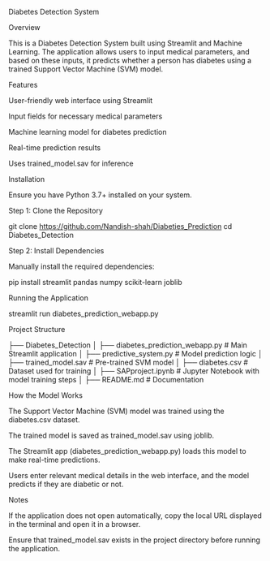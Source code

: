 Diabetes Detection System

Overview

This is a Diabetes Detection System built using Streamlit and Machine Learning. The application allows users to input medical parameters, and based on these inputs, it predicts whether a person has diabetes using a trained Support Vector Machine (SVM) model.

Features

User-friendly web interface using Streamlit

Input fields for necessary medical parameters

Machine learning model for diabetes prediction

Real-time prediction results

Uses trained_model.sav for inference

Installation

Ensure you have Python 3.7+ installed on your system.

Step 1: Clone the Repository

git clone https://github.com/Nandish-shah/Diabeties_Prediction cd Diabetes_Detection

Step 2: Install Dependencies

Manually install the required dependencies:

pip install streamlit pandas numpy scikit-learn joblib

Running the Application

streamlit run diabetes_prediction_webapp.py

Project Structure

├── Diabetes_Detection │ ├── diabetes_prediction_webapp.py # Main Streamlit application │ ├── predictive_system.py # Model prediction logic │ ├── trained_model.sav # Pre-trained SVM model │ ├── diabetes.csv # Dataset used for training │ ├── SAPproject.ipynb # Jupyter Notebook with model training steps │ ├── README.md # Documentation

How the Model Works

The Support Vector Machine (SVM) model was trained using the diabetes.csv dataset.

The trained model is saved as trained_model.sav using joblib.

The Streamlit app (diabetes_prediction_webapp.py) loads this model to make real-time predictions.

Users enter relevant medical details in the web interface, and the model predicts if they are diabetic or not.

Notes

If the application does not open automatically, copy the local URL displayed in the terminal and open it in a browser.

Ensure that trained_model.sav exists in the project directory before running the application.
